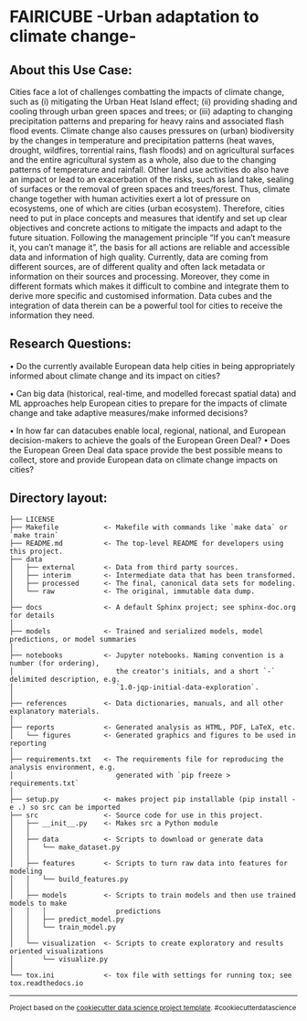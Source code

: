 FAIRICUBE -Urban adaptation to climate change-
==============================


About this Use Case:
-------------------------------------------------------------------------------------------

Cities face a lot of challenges combatting the impacts of climate change, such as (i) mitigating the Urban Heat Island effect; (ii) providing shading and cooling through urban green spaces and trees; or (iii) adapting to changing precipitation patterns and preparing for heavy rains and associated flash flood events. Climate change also causes pressures on (urban) biodiversity by the changes in temperature and precipitation patterns (heat waves, drought, wildfires, torrential rains, flash floods) and on agricultural surfaces and the entire agricultural system as a whole, also due to the changing patterns of temperature and rainfall. Other land use activities do also have an impact or lead to an exacerbation of the risks, such as land take, sealing of surfaces or the removal of green spaces and trees/forest. Thus, climate change together with human activities exert a lot of pressure on ecosystems, one of which are cities (urban ecosystem). Therefore, cities need to put in place concepts and measures that identify and set up clear objectives and concrete actions to mitigate the impacts and adapt to the future situation. Following the management principle “If you can’t measure it, you can’t manage it”, the basis for all actions are reliable and accessible data and information of high quality. Currently, data are coming from different sources, are of different quality and often lack metadata or information on their sources and processing. Moreover, they come in different formats which makes it difficult to combine and integrate them to derive more specific and customised information. Data cubes and the integration of data therein can be a powerful tool for cities to receive the information they need. 



Research Questions:
-------------------------------------------------------------------------------------------

•		Do the currently available European data help cities in being appropriately informed about climate change and its impact on cities? 

•		Can big data (historical, real-time, and modelled forecast spatial data) and ML approaches help European cities to prepare for the impacts of climate change and take adaptive measures/make informed decisions? 

•		In how far can datacubes enable local, regional, national, and European decision-makers to achieve the goals of the European Green Deal? 
•		Does the European Green Deal data space provide the best possible means to collect, store and provide European data on climate change impacts on cities? 



Directory layout:
-------------------------------------------------------------------------------------------

    ├── LICENSE
    ├── Makefile           <- Makefile with commands like `make data` or `make train`
    ├── README.md          <- The top-level README for developers using this project.
    ├── data
    │   ├── external       <- Data from third party sources.
    │   ├── interim        <- Intermediate data that has been transformed.
    │   ├── processed      <- The final, canonical data sets for modeling.
    │   └── raw            <- The original, immutable data dump.
    │
    ├── docs               <- A default Sphinx project; see sphinx-doc.org for details
    │
    ├── models             <- Trained and serialized models, model predictions, or model summaries
    │
    ├── notebooks          <- Jupyter notebooks. Naming convention is a number (for ordering),
    │                         the creator's initials, and a short `-` delimited description, e.g.
    │                         `1.0-jqp-initial-data-exploration`.
    │
    ├── references         <- Data dictionaries, manuals, and all other explanatory materials.
    │
    ├── reports            <- Generated analysis as HTML, PDF, LaTeX, etc.
    │   └── figures        <- Generated graphics and figures to be used in reporting
    │
    ├── requirements.txt   <- The requirements file for reproducing the analysis environment, e.g.
    │                         generated with `pip freeze > requirements.txt`
    │
    ├── setup.py           <- makes project pip installable (pip install -e .) so src can be imported
    ├── src                <- Source code for use in this project.
    │   ├── __init__.py    <- Makes src a Python module
    │   │
    │   ├── data           <- Scripts to download or generate data
    │   │   └── make_dataset.py
    │   │
    │   ├── features       <- Scripts to turn raw data into features for modeling
    │   │   └── build_features.py
    │   │
    │   ├── models         <- Scripts to train models and then use trained models to make
    │   │   │                 predictions
    │   │   ├── predict_model.py
    │   │   └── train_model.py
    │   │
    │   └── visualization  <- Scripts to create exploratory and results oriented visualizations
    │       └── visualize.py
    │
    └── tox.ini            <- tox file with settings for running tox; see tox.readthedocs.io


--------

<p><small>Project based on the <a target="_blank" href="https://drivendata.github.io/cookiecutter-data-science/">cookiecutter data science project template</a>. #cookiecutterdatascience</small></p>
